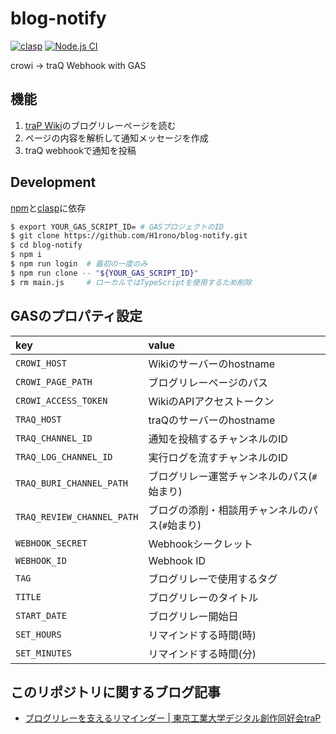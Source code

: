 # blog-notify

[![clasp](https://img.shields.io/badge/built%20with-clasp-4285f4.svg)](https://github.com/google/clasp)
[![Node.js CI](https://github.com/H1rono/blog-notify/actions/workflows/node.yml/badge.svg)](https://github.com/H1rono/blog-notify/actions/workflows/node.yml)

crowi → traQ Webhook with GAS

## 機能

1. [traP Wiki](https://github.com/traPtitech/crowi)のブログリレーページを読む
2. ページの内容を解析して通知メッセージを作成
3. traQ webhookで通知を投稿

## Development

[npm](https://www.npmjs.com/)と[clasp](https://github.com/google/clasp)に依存

```bash
$ export YOUR_GAS_SCRIPT_ID= # GASプロジェクトのID
$ git clone https://github.com/H1rono/blog-notify.git
$ cd blog-notify
$ npm i
$ npm run login  # 最初の一度のみ
$ npm run clone -- "${YOUR_GAS_SCRIPT_ID}"
$ rm main.js     # ローカルではTypeScriptを使用するため削除
```

## GASのプロパティ設定

key | value
:-- | :--
`CROWI_HOST` | Wikiのサーバーのhostname
`CROWI_PAGE_PATH` | ブログリレーページのパス
`CROWI_ACCESS_TOKEN` | WikiのAPIアクセストークン
`TRAQ_HOST` | traQのサーバーのhostname
`TRAQ_CHANNEL_ID` | 通知を投稿するチャンネルのID
`TRAQ_LOG_CHANNEL_ID` | 実行ログを流すチャンネルのID
`TRAQ_BURI_CHANNEL_PATH` | ブログリレー運営チャンネルのパス(`#`始まり)
`TRAQ_REVIEW_CHANNEL_PATH` | ブログの添削・相談用チャンネルのパス(`#`始まり)
`WEBHOOK_SECRET` | Webhookシークレット
`WEBHOOK_ID` | Webhook ID
`TAG` | ブログリレーで使用するタグ
`TITLE` | ブログリレーのタイトル
`START_DATE` | ブログリレー開始日
`SET_HOURS` | リマインドする時間(時)
`SET_MINUTES` | リマインドする時間(分)


## このリポジトリに関するブログ記事

- [ブログリレーを支えるリマインダー | 東京工業大学デジタル創作同好会traP](https://trap.jp/post/1992/)
